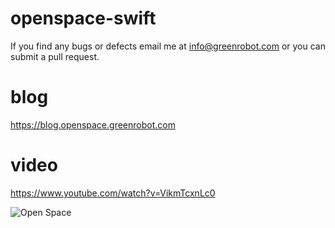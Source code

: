 # openspace-swift

If you find any bugs or defects email me at info@greenrobot.com or you can submit a pull request.

# blog
https://blog.openspace.greenrobot.com


# video
https://www.youtube.com/watch?v=VikmTcxnLc0

![Open Space](https://i.imgur.com/8ERjHc9.png)
